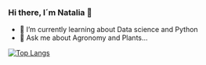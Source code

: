### Hi there, I´m Natalia 👋



- 🌱 I’m currently learning about Data science and Python
- 💬 Ask me about Agronomy and Plants...


[![Top Langs](https://github-readme-stats.vercel.app/api/top-langs/?username=nafioren&layout=compact)](https://github.com/nafioren/github-readme-stats)
